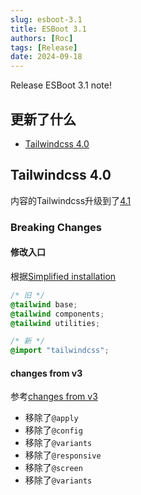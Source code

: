 ```yaml
---
slug: esboot-3.1
title: ESBoot 3.1
authors: [Roc]
tags: [Release]
date: 2024-09-18
---
```


Release ESBoot 3.1 note!

<!-- truncate -->

## 更新了什么

- [Tailwindcss 4.0](#tailwindcss-40)

## Tailwindcss 4.0

内容的Tailwindcss升级到了[4.1](https://tailwindcss.com/blog/tailwindcss-v4)

### Breaking Changes

#### 修改入口

根据[Simplified installation](https://tailwindcss.com/blog/tailwindcss-v4#simplified-installation)

```css
/* 旧 */ 
@tailwind base;
@tailwind components;
@tailwind utilities;
```

```css
/* 新 */
@import "tailwindcss";
```

#### changes from v3

参考[changes from v3](https://tailwindcss.com/docs/upgrade-guide#changes-from-v3)

- 移除了`@apply`
- 移除了`@config`
- 移除了`@variants`
- 移除了`@responsive`
- 移除了`@screen`
- 移除了`@variants`